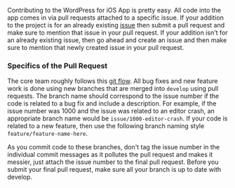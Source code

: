 Contributing to the WordPress for iOS App is pretty easy. All code into the app comes in via pull requests attached to a specific issue. If your addition to the project is for an already existing [issue](https://github.com/wordpress-mobile/WordPress-iOS/issues) then submit a pull request and make sure to mention that issue in your pull request. If your addition isn't for an already existing issue, then go ahead and create an issue and then make sure to mention that newly created issue in your pull request.

### Specifics of the Pull Request
The core team roughly follows this [git flow](http://nvie.com/posts/a-successful-git-branching-model/). All bug fixes and new feature work is done using new branches that are merged into `develop` using pull requests. The branch name should correspond to the issue number if the code is related to a bug fix and include a description. For example, if the issue number was 1000 and the issue was related to an editor crash, an appropriate branch name would be `issue/1000-editor-crash`.  If your code is related to a new feature, then use the following branch naming style `feature/feature-name-here`. 

As you commit code to these branches, don't tag the issue number in the individual commit messages as it pollutes the pull request and makes it messier, just attach the issue number to the final pull request. Before you submit your final pull request, make sure all your branch is up to date with develop.
